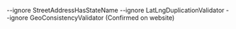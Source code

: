 --ignore StreetAddressHasStateName --ignore LatLngDuplicationValidator --ignore GeoConsistencyValidator (Confirmed on website)
